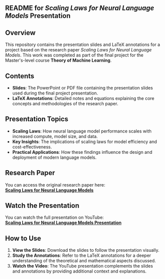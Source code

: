 ## README for *Scaling Laws for Neural Language Models* Presentation

## Overview

This repository contains the presentation slides and LaTeX annotations for a project based on the research paper *Scaling Laws for Neural Language Models*. This work was completed as part of the final project for the Master's-level course **Theory of Machine Learning**.

## Contents

- **Slides**: The PowerPoint or PDF file containing the presentation slides used during the final project presentation.
- **LaTeX Annotations**: Detailed notes and equations explaining the core concepts and methodologies of the research paper.

## Presentation Topics

- **Scaling Laws**: How neural language model performance scales with increased compute, model size, and data.
- **Key Insights**: The implications of scaling laws for model efficiency and cost-effectiveness.
- **Practical Applications**: How these findings influence the design and deployment of modern language models.

## Research Paper

You can access the original research paper here:  
[**Scaling Laws for Neural Language Models**](https://arxiv.org/abs/2001.08361)

## Watch the Presentation

You can watch the full presentation on YouTube:  
[**Scaling Laws for Neural Language Models Presentation**](https://youtu.be/d4DA2iEWsCU)

## How to Use

1. **View the Slides**: Download the slides to follow the presentation visually.
2. **Study the Annotations**: Refer to the LaTeX annotations for a deeper understanding of the theoretical and mathematical aspects discussed.
3. **Watch the Video**: The YouTube presentation complements the slides and annotations by providing additional context and explanations.

